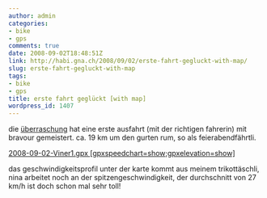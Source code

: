 ```yaml
---
author: admin
categories:
- bike
- gps
comments: true
date: 2008-09-02T18:48:51Z
link: http://habi.gna.ch/2008/09/02/erste-fahrt-gegluckt-with-map/
slug: erste-fahrt-gegluckt-with-map
tags:
- bike
- gps
title: erste fahrt geglückt [with map]
wordpress_id: 1407
---
```


die [überraschung](http://habi.gna.ch/2008/08/29/uberraschung/) hat eine erste ausfahrt (mit der richtigen fahrerin) mit bravour gemeistert. ca. 19 km um den gurten rum, so als feierabendfährtli.




[2008-09-02-Viner1.gpx [gpxspeedchart=show;gpxelevation=show]](http://habi.gna.ch/wp-content/uploads/2008/09/2008-09-02-viner1.gpx)




das geschwindigkeitsprofil unter der karte kommt aus meinem trikottäschli, nina arbeitet noch an der spitzengeschwindigkeit, der durchschnitt von 27 km/h ist doch schon mal sehr toll!
